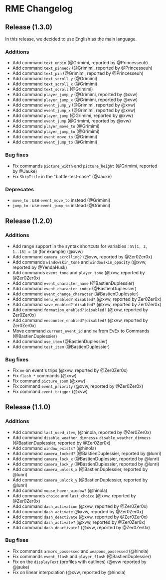 # RME Changelog

## Release (1.3.0)

In this release, we decided to use English as the main language.

### Additions
- Add command `text_unpin` (@Grimimi, reported by @Princesseuh)
- Add command `text_pinned?` (@Grimimi, reported by @Princesseuh)
- Add command `text_pin` (@Grimimi, reported by @Princesseuh)
- Add command `text_scroll_y` (@Grimimi)
- Add command `text_scroll_x` (@Grimimi)
- Add command `text_scroll` (@Grimimi)
- Add command `player_jump_y` (@Grimimi, reported by @xvw)
- Add command `player_jump_x` (@Grimimi, reported by @xvw)
- Add command `event_jump_y` (@Grimimi, reported by @xvw)
- Add command `event_jump_x` (@Grimimi, reported by @xvw)
- Add command `player_jump` (@Grimimi, reported by @xvw)
- Add command `event_jump` (@Grimimi, reported by @xvw)
- Add command `player_move_to` (@Grimimi)
- Add command `player_jump_to` (@Grimimi)
- Add command `event_move_to` (@Grimimi)
- Add command `event_jump_to` (@Grimimi)

### Bug fixes
- Fix commands `picture_width` and `picture_height` (@Grimimi, reported by @Jauke)
- Fix `SkipTitle` in the "battle-test-case" (@Jauke)

### Deprecates
- `move_to` : use `event_move_to` instead (@Grimimi)
- `jump_to` : use `event_jump_to` instead (@Grimimi)

## Release (1.2.0)

### Additions
* Add range support in the syntax shortcuts for variables : `SV[1, 2, 1..18] = 10` (for example) (@xvw)
* Add command `camera_scrolling?` (@xvw, reported by @Zer0Zer0x)
* Add commands `windowskin_tone` and `windowskin_opacity` (@xvw, reported by @YendaHusk)
* Add commands `event_tone` and `player_tone` (@xvw, reported by @Zer0Zer0x)
* Add command `event_character_name` (@BastienDuplessier)
* Add command `event_character_index` (@BastienDuplessier)
* Add command `event_change_character` (@BastienDuplessier)
* Add command `menu_enabled?|disabled?` (@xvw, reported by Zer0Zer0x)
* Add command `save_enabled?|disabled?` (@xvw, reported by Zer0Zer0x)
* Add command `formation_enabled?|disabled?` (@xvw, reported by Zer0Zer0x)
* Add command `encounter_enabled?|disabled?` (@xvw, reported by Zer0Zer0x)
* Move command `current_event_id` and `me` from EvEx to Commands (@BastienDuplessier)
* Add command `use_item` (@BastienDuplessier)
* Add command `test_item` (@BastienDuplessier)

### Bug fixes
* Fix `me` on event's trips (@xvw, reported by @Zer0Zer0x)
* Fix `flash_*` commands (@xvw)
* Fix command `picture_zoom` (@xvw)
* Fix command `event_priority` (@xvw, reported by @Zer0Zer0x)
* Fix command `event_trigger` (@xvw)

## Release (1.1.0)

### Additions
* Add command `last_used_item`, (@hinola, reported by @Zer0Zer0x)
* Add command `disable_weather_dimness`+ `disable_weather_dimness` (@BastienDuplessier, reported by @Zer0Zer0x)
* Add command `window_exists?` (@hinola)
* Add command `camera_locked?` (@BastienDuplessier, reported by @lunri)
* Add command `camera_lock_x` (@BastienDuplessier, reported by @lunri)
* Add command `camera_lock_y` (@BastienDuplessier, reported by @lunri)
* Add command `camera_unlock_x` (@BastienDuplessier, reported by @lunri)
* Add command `camera_unlock_y` (@BastienDuplessier, reported by @lunri)
* Add command `mouse_hover_window?` (@hinola)
* Add commands `choice` and `last_choice` (@xvw, reported by @Zer0Zer0x)
* Add command `dash_activation` (@xvw, reported by @Zer0Zer0x)
* Add command `dash_activate` (@xvw, reported by @Zer0Zer0x)
* Add command `dash_deactivate` (@xvw, reported by @Zer0Zer0x)
* Add command `dash_activate?` (@xvw, reported by @Zer0Zer0x)
* Add command `dash_deactivate?` (@xvw, reported by @Zer0Zer0x)

### Bug fixes
*  Fix commands `armors_possessed` and `weapons_possessed` (@hinola)
*  Fix commands `event_flash` and `player_flash` (@BastienDuplessier)
*  Fix on the `displayText` (profiles with outlines) (@xvw reported by @jauke)
*  Fix on linear interpolation (@xvw, reported by @hinola)
